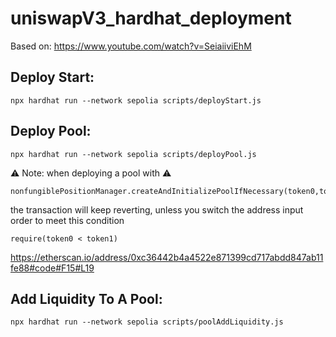 # uniswapV3_hardhat_deployment

Based on:
https://www.youtube.com/watch?v=SeiaiiviEhM

## Deploy Start:
```shell
npx hardhat run --network sepolia scripts/deployStart.js
```

## Deploy Pool:
```shell
npx hardhat run --network sepolia scripts/deployPool.js
```
:warning: Note: when deploying a pool with :warning:
```solidity
nonfungiblePositionManager.createAndInitializePoolIfNecessary(token0,token1,fee,sqrtPriceX96)
```
the transaction will keep reverting, unless you switch the address input order to meet this condition
```solidity
require(token0 < token1)
``` 
https://etherscan.io/address/0xc36442b4a4522e871399cd717abdd847ab11fe88#code#F15#L19

## Add Liquidity To A Pool:
```shell
npx hardhat run --network sepolia scripts/poolAddLiquidity.js
```

